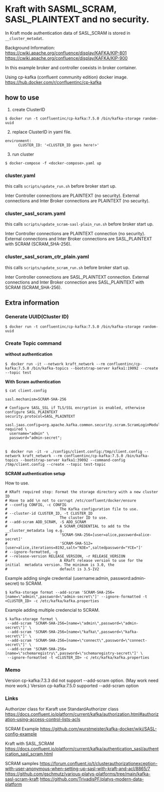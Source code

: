 # Kraft with SASML_SCRAM, SASL_PLAINTEXT and no security.

In Kraft mode authentication data of SASL_SCRAM is stored in `__cluster_metadat`.

Background Information:
https://cwiki.apache.org/confluence/display/KAFKA/KIP-801
https://cwiki.apache.org/confluence/display/KAFKA/KIP-900


In this example broker and controller coexists in broker container.

Using cp-kafka (confluent community edition) docker image.
https://hub.docker.com/r/confluentinc/cp-kafka


## how to use

1. create ClusterID

```
$ docker run -t confluentinc/cp-kafka:7.5.0 /bin/kafka-storage random-uuid
```

2. replace ClusterID in yaml file.

```
environment:
      CLUSTER_ID: '<CLUSTER_ID goes here!>'
```

3. run cluster

```
$ docker-compose -f <docker-compose>.yaml up
```


### cluster.yaml

this calls `scripts/update_run.sh` before broker start up.

Inter Controller connections are PLAINTEXT (no security).
External connections and Inter Broker connections are PLAINTEXT (no security).


### cluster_sasl_scram.yaml

this calls `scripts/update_scram-sasl-plain_run.sh` before broker start up.

Inter Controller connections are PLAINTEXT connection (no security).
External connections and Inter Broker connections are SASL_PLAINTEXT with SCRAM (SCRAM_SHA-256).


### cluster_sasl_scram_ctr_plain.yaml

this calls `scripts/update_scram_run.sh` before broker start up.

Inter Controller connections are SASL_PLAINTEXT connection.
External connections and Inter Broker connection ares SASL_PLAINTEXT with SCRAM (SCRAM_SHA-256).


## Extra information


### Generate UUID(Cluster ID)

```
$ docker run -t confluentinc/cp-kafka:7.5.0 /bin/kafka-storage random-uuid
```

### Create Topic command

**without authentication**

```
$　docker run -it --network kraft_network --rm confluentinc/cp-kafka:7.5.0 /bin/kafka-topics --bootstrap-server kafka1:19092 --create --topic test
```

**With Scram authentication**

```
$ cat client.config

sasl.mechanism=SCRAM-SHA-256

# Configure SASL_SSL if TLS/SSL encryption is enabled, otherwise configure SASL_PLAINTEXT
security.protocol=SASL_PLAINTEXT

sasl.jaas.config=org.apache.kafka.common.security.scram.ScramLoginModule required \
  username="admin" \
  password="admin-secret";


$　docker run -it -v ./configs/client.config:/tmp/client.config --network kraft_network --rm confluentinc/cp-kafka:7.5.0 /bin/kafka-topics --bootstrap-server kafka1:39092 --command-config /tmp/client.config --create --topic test-topic
```

**SCRAM authentication setup**

How to use.
```
# KRaft required step: Format the storage directory with a new cluster ID
# Have to add \n not to corrupt /etc/confluent/docker/ensure
# --config CONFIG, -c CONFIG
#                        The Kafka configuration file to use.
# --cluster-id CLUSTER_ID, -t CLUSTER_ID
#                        The cluster ID to use.
# --add-scram ADD_SCRAM, -S ADD_SCRAM
#                        A SCRAM_CREDENTIAL to add to the __cluster_metadata log e.g.
#                        'SCRAM-SHA-256=[user=alice,password=alice-secret]'
#                        'SCRAM-SHA-512=[user=alice,iterations=8192,salt="N3E=",saltedpassword="YCE="]'
# --ignore-formatted, -g
# --release-version RELEASE_VERSION, -r RELEASE_VERSION
#                        A KRaft release version to use for the  initial  metadata version. The minimum is 3.0, the
#                        default is 3.5-IV2
```

Example adding single credential (username:admin, password:admin-secret) to SCRAM.
```
$ kafka-storage format --add-scram 'SCRAM-SHA-256=[name=\"admin\",password=\"admin-secret\"]' --ignore-formatted -t <CLUSTER_ID> -c /etc/kafka/kafka.properties
```

Example adding multiple credencial to SCRAM.
```
$ kafka-storage format \
 --add-scram 'SCRAM-SHA-256=[name=\"admin\",password=\"admin-secret\"]' \
 --add-scram 'SCRAM-SHA-256=[name=\"kafka\",password=\"kafka-secret\"]' \
 --add-scram 'SCRAM-SHA-256=[name=\"connect\",password=\"connect-secret\"]' \
 --add-scram 'SCRAM-SHA-256=[name=\"schemaregistry\",password=\"schemaregistry-secret\"]' \
 --ignore-formatted -t <CLUSTER_ID> -c /etc/kafka/kafka.properties

```


### Memo

Version cp-kafka:7.3.3 did not support --add-scram option. (May work need more work.)
Version cp-kafka:7.5.0 supported --add-scram option


### Links

Authorizer class
for Karaft use StandardAuthorizer class
https://docs.confluent.io/platform/current/kafka/authorization.html#authorization-using-access-control-lists-acls


SCRAM Example
https://github.com/wurstmeister/kafka-docker/wiki/SASL-config-example


Kraft with SASL_SCRAM
https://docs.confluent.io/platform/current/kafka/authentication_sasl/authentication_sasl_scram.html


SCRAM samples
https://forum.confluent.io/t/clusterauthorizationexception-with-user-anonymous-when-setting-up-sasl-with-kraft-and-acl/8865/7
https://github.com/gschmutz/various-platys-platforms/tree/main/kafka-sasl-scram-kraft
https://github.com/TrivadisPF/platys-modern-data-platform